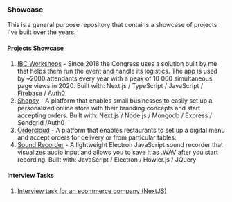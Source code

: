 ### Showcase

This is a general purpose repository that contains a showcase of projects I've built over the years.

#### Projects Showcase

1. [IBC Workshops](./Showcase/ibc-workshops) - 
Since 2018 the Congress uses a solution built by me that helps them run the event and handle its logistics. The app is used by ~2000 attendants every year with a peak of 10 000 simultaneous page views in 2020.
Built with: Next.js / TypeScript / JavaScript / Firebase / Auth0
2. [Shopsy](./Showcase/shopsy) - 
A platform that enables small businesses to easily set up a personalized online store with their branding concepts and start accepting orders.
Built with: Next.js / Node.js / Mongodb / Express / Sendgrid /Auth0 
3. [Ordercloud](./Showcase/ordercloud) - 
A platform that enables restaurants to set up a digital menu and accept orders for delivery or from particular tables.
4. [Sound Recorder](https://github.com/vasil-sarandev/SoundRecorder) - 
A lightweight Electron JavaScript sound recorder that visualizes audio input and allows you to save it as .WAV after you start recording. 
Built with: JavaScript / Electron / Howler.js / JQuery

#### Interview Tasks

1. [Interview task for an ecommerce company (NextJS)](<./Tasks/1.%20Ecommerce%20Company%20(2021,%20NEXTJS)/README.md>)
